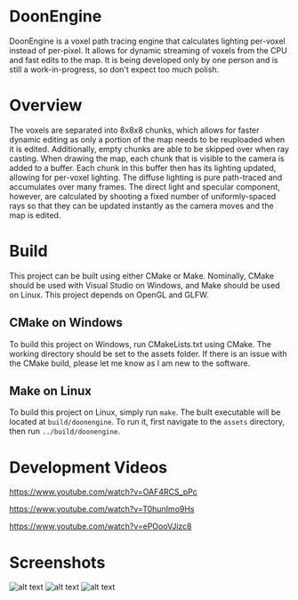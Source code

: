 # DoonEngine
DoonEngine is a voxel path tracing engine that calculates lighting per-voxel instead of per-pixel. It allows for dynamic streaming of voxels from the CPU and fast edits to the map. It is being developed only by one person and is still a work-in-progress, so don't expect too much polish.

# Overview
The voxels are separated into 8x8x8 chunks, which allows for faster dynamic editing as only a portion of the map needs to be reuploaded when it is edited. Additionally, empty chunks are able to be skipped over when ray casting. When drawing the map, each chunk that is visible to the camera is added to a buffer. Each chunk in this buffer then has its lighting updated, allowing for per-voxel lighting. The diffuse lighting is pure path-traced and accumulates over many frames. The direct light and specular component, however, are calculated by shooting a fixed number of uniformly-spaced rays so that they can be updated instantly as the camera moves and the map is edited.

# Build
This project can be built using either CMake or Make. Nominally, CMake should be used with Visual Studio on Windows, and Make should be used on Linux. This project depends on OpenGL and GLFW.

## CMake on Windows
To build this project on Windows, run CMakeLists.txt using CMake. The working directory should be set to the assets folder. If there is an issue with the CMake build, please let me know as I am new to the software.

## Make on Linux
To build this project on Linux, simply run `make`. The built executable will be located at `build/doonengine`. To run it, first navigate to the `assets` directory, then run `../build/doonengine`.

# Development Videos
https://www.youtube.com/watch?v=OAF4RCS_pPc

https://www.youtube.com/watch?v=T0hunImo9Hs

https://www.youtube.com/watch?v=ePOooVJizc8

# Screenshots

![alt text](https://github.com/frozein/VoxelEngine/blob/master/assets/screenshots/1.PNG)
![alt text](https://github.com/frozein/VoxelEngine/blob/master/assets/screenshots/2.PNG)
![alt text](https://github.com/frozein/VoxelEngine/blob/master/assets/screenshots/3.PNG)

